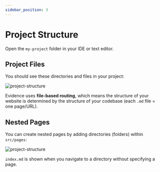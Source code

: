 ```yaml
---
sidebar_position: 3
---
```


# Project Structure
Open the `my-project` folder in your IDE or text editor.

## Project Files
You should see these directories and files in your project:

![project-structure](/img/project-structure-explained-2.png)

Evidence uses **file-based routing**, which means the structure of your website is determined by the structure of your codebase (each `.md` file = one page/URL).

## Nested Pages
You can create nested pages by adding directories (folders) within `src/pages`:

![project-structure](/img/project-structure-nested-2.png)

`index.md` is shown when you navigate to a directory without specifying a page.